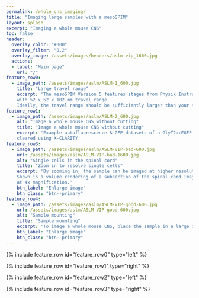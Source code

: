 ```yaml
---
permalink: /whole_cns_imaging/
title: "Imaging large samples with a mesoSPIM"
layout: splash
excerpt: "Imaging a whole mouse CNS"
toc: false
header:
  overlay_color: "#000"
  overlay_filter: "0.2"
  overlay_image: /assets/images/headers/aslm-vip_1600.jpg
  actions:
  - label: "Main page"
    url: "/"
feature_row0:
  - image_path: /assets/images/aslm/ASLM-1_600.jpg
    title: "Large travel range"
    excerpt: 'The mesoSPIM Version 5 features stages from Physik Instrumente
    with 52 x 52 x 102 mm travel range.
    Ideally, the travel range should be sufficiently larger than your sample.  '
feature_row1:
  - image_path: /assets/images/aslm/ASLM-2_600.jpg
    alt: "Image a whole mouse CNS without cutting"
    title: "Image a whole mouse CNS without cutting"
    excerpt: 'Example autofluorescence & GFP datasets of a GlyT2::EGFP mouse CNS
    cleared using X-CLARITY'
feature_row3:
  - image_path: /assets/images/aslm/ASLM-VIP-bad-600.jpg
    url: /assets/images/aslm/ASLM-VIP-bad-1600.jpg
    alt: "Single cells in the spinal cord"
    title: "Zoom in to resolve single cells"
    excerpt: 'By zooming in, the sample can be imaged at higher resolution.  
    Shown is a volume rendering of a subsection of the spinal cord imaged
    at 4x magnification.'
    btn_label: "Enlarge image"
    btn_class: "btn--primary"
feature_row4:
  - image_path: /assets/images/aslm/ASLM-VIP-good-600.jpg
    url: /assets/images/aslm/ASLM-VIP-good-600.jpg
    alt: "Sample mounting"
    title: "Sample mounting"
    excerpt: 'To image a whole mouse CNS, place the sample in a large imaging cuvette (10x20x120 mm) and submerge it in an even larger immersion cuvette (40x40x120 mm).'
    btn_label: "Enlarge image"
    btn_class: "btn--primary"
---
```

{% include feature_row id="feature_row0" type="left" %}

{% include feature_row id="feature_row1" type="right" %}

{% include feature_row id="feature_row2" type="left" %}

{% include feature_row id="feature_row3" type="right" %}
